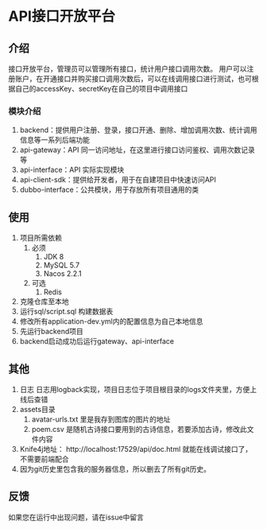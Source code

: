 # API接口开放平台
## 介绍
接口开放平台，管理员可以管理所有接口，统计用户接口调用次数。
用户可以注册账户，在开通接口并购买接口调用次数后，可以在线调用接口进行测试，也可根据自己的accessKey、secretKey在自己的项目中调用接口

### 模块介绍
1. backend：提供用户注册、登录，接口开通、删除、增加调用次数、统计调用信息等一系列后端功能
2. api-gateway：API 同一访问地址，在这里进行接口访问鉴权、调用次数记录等
3. api-interface：API 实际实现模块
4. api-client-sdk：提供给开发者，用于在自建项目中快速访问API
5. dubbo-interface：公共模块，用于存放所有项目通用的类

## 使用
1. 项目所需依赖
   1. 必须
      1. JDK 8
      2. MySQL 5.7
      3. Nacos 2.2.1
   2. 可选
      1. Redis
2. 克隆仓库至本地
3. 运行sql/script.sql 构建数据表
4. 修改所有application-dev.yml内的配置信息为自己本地信息
5. 先运行backend项目
6. backend启动成功后运行gateway、api-interface

## 其他
1. 日志 
日志用logback实现，项目日志位于项目根目录的logs文件夹里，方便上线后查错
2. assets目录
   1. avatar-urls.txt 里是我存到图库的图片的地址
   2. poem.csv 是随机古诗接口要用到的古诗信息，若要添加古诗，修改此文件内容
3. Knife4j地址： http://localhost:17529/api/doc.html 就能在线调试接口了，不需要前端配合
4. 因为git历史里包含我的服务器信息，所以删去了所有git历史。

## 反馈
如果您在运行中出现问题，请在issue中留言
